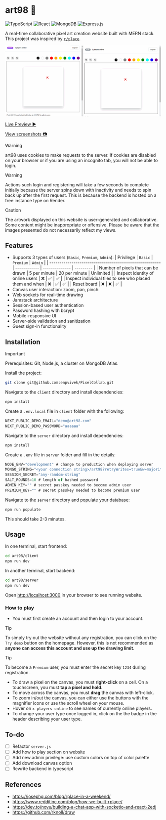 # art98 🎨
![TypeScript](https://img.shields.io/badge/typescript-%23007ACC.svg?style=for-the-badge&logo=typescript&logoColor=white)
![React](https://img.shields.io/badge/react-%2320232a.svg?style=for-the-badge&logo=react&logoColor=%236FDFFF)
![MongoDB](https://img.shields.io/badge/MongoDB-%234ea94b.svg?style=for-the-badge&logo=mongodb&logoColor=white)
![Express.js](https://img.shields.io/badge/express.js-%23404d59.svg?style=for-the-badge&logo=express&logoColor=%2361DAFB)

A real-time collaborative pixel art creation website built with MERN stack. This project was inspired by [`r/place`](https://en.wikipedia.org/wiki/R/place).

![GIF of website](screenshots/art98.gif)

[Live Preview ▶](https://art98.vercel.app)

[View screenshots 📷](screenshots)

> [!WARNING]
> art98 uses cookies to make requests to the server. If cookies are disabled on your browser or if you are using an incognito tab, you will not be able to login. 

> [!WARNING]
> Actions such login and registering will take a few seconds to complete initially because the server spins down with inactivity and needs to spin back up after the first request. This is because the backend is hosted on a free instance type on Render.

> [!CAUTION]
> The artwork displayed on this website is user-generated and collaborative. Some content might be inappropriate or offensive. Please be aware that the images presented do not necessarily reflect my views.

## Features
- Supports 3 types of users (`Basic`, `Premium`, `Admin`):
    | Privilege                                                | `Basic`      | `Premium`      | `Admin`   |
    | -------------------------------------------------------- | ------------ | -------------- | --------- |
    | Number of pixels that can be drawn                       | 5 per minute | 20  per minute | Unlimited |
    | Inspect identity of online users                         | ❌            | ✅              | ✅         |
    | Inspect individual tiles to see who placed them and when | ❌            | ✅              | ✅         |
    | Reset board                                              | ❌            | ❌              | ✅         |
- Canvas user interaction: zoom, pan, pinch
- Web sockets for real-time drawing
- Jamstack architecture
- Session-based user authentication
- Password hashing with bcrypt
- Mobile-responsive UI
- Server-side validation and sanitization
- Guest sign-in functionality

## Installation

> [!IMPORTANT]
> Prerequisites: Git, Node.js, a cluster on MongoDB Atlas.

Install the project:
```bash
git clone git@github.com:enpvivek/PixelCollab.git
```

Navigate to the `client` directory and install dependencies:
```bash
npm install
```

Create a `.env.local` file in `client` folder with the following:
```js
NEXT_PUBLIC_DEMO_EMAIL="demo@art98.com"
NEXT_PUBLIC_DEMO_PASSWORD="aaaaaa"
```

Navigate to the `server` directory and install dependencies:
```bash
npm install
```

Create a `.env` file in `server` folder and fill in the details:
```js
NODE_ENV="development" # change to production when deploying server
MONGO_STRING="<your connection string>/art98?retryWrites=true&w=majority"
SESSION_SECRET="any-random-string"
SALT_ROUNDS=10 # length of hashed password
ADMIN_KEY="" # secret passkey needed to become admin user
PREMIUM_KEY="" # secret passkey needed to become premium user
```

Navigate to the `server` directory and populate your database:
```bash
npm run populate
```
This should take 2-3 minutes.

## Usage
In one terminal, start frontend:

```bash
cd art98/client
npm run dev
```

In another terminal, start backend:

```bash
cd art98/server
npm run dev
```

Open [http://localhost:3000](http://localhost:3000) in your browser to see running website.

### How to play
- You must first create an account and then login to your account.

> [!TIP]
> To simply try out the website without any registration, you can click on the `Try demo` button on the homepage. However, this is not recommended as **anyone can access this account and use up the drawing limit**.

> [!TIP]
> To become a `Premium` user, you must enter the secret key `1234` during registration.

- To draw a pixel on the canvas, you must **right-click** on a cell. On a touchscreen, you must **tap a pixel and hold**. 
- To move across the canvas, you must **drag** the canvas with left-click.
- To zoom in/out the canvas, you can either use the buttons with the magnifier icons or use the scroll wheel on your mouse.
- Hover on `x players online` to see names of currently online players.
- To change your user type once logged in, click on the the badge in the header describing your user type.


## To-do
- [ ] Refactor `server.js`
- [ ] Add how to play section on website
- [ ] Add new admin privilege: use custom colors on top of color palette
- [ ] Add download canvas option
- [ ] Rewrite backend in typescript

## References
- https://josephg.com/blog/rplace-in-a-weekend/
- https://www.redditinc.com/blog/how-we-built-rplace/
- https://dev.to/novu/building-a-chat-app-with-socketio-and-react-2edj
- https://github.com/rknoll/draw

